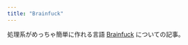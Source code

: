 ```yaml
---
title: "Brainfuck"
---
```


処理系がめっちゃ簡単に作れる言語
[Brainfuck](https://ja.wikipedia.org/wiki/Brainfuck)
についての記事。
